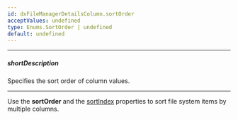 ```yaml
---
id: dxFileManagerDetailsColumn.sortOrder
acceptValues: undefined
type: Enums.SortOrder | undefined
default: undefined
---
```

---
##### shortDescription
Specifies the sort order of column values.

---

Use the **sortOrder** and the [sortIndex](/api-reference/_hidden/dxFileManagerDetailsColumn/sortIndex.md '/Documentation/ApiReference/UI_Components/dxFileManager/Configuration/itemView/details/columns/#sortIndex') properties to sort file system items by multiple columns.
